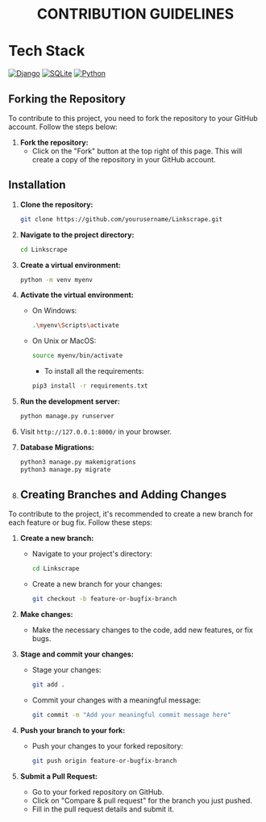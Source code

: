 <h1 align = center> CONTRIBUTION GUIDELINES </h1>

# Tech Stack

[![Django](https://img.shields.io/badge/Django-3.2-green?logo=django&logoColor=white)](https://www.djangoproject.com/)
[![SQLite](https://img.shields.io/badge/SQLite-3-blue?logo=sqlite&logoColor=white)](https://www.sqlite.org/index.html)
[![Python](https://img.shields.io/badge/Python-3.8-blue?logo=python&logoColor=white)](https://www.python.org/)



## Forking the Repository

To contribute to this project, you need to fork the repository to your GitHub account. Follow the steps below:

1. **Fork the repository:**
   - Click on the "Fork" button at the top right of this page. This will create a copy of the repository in your GitHub account.

## Installation

1. **Clone the repository:**

    ```bash
    git clone https://github.com/yourusername/Linkscrape.git
    ```

2. **Navigate to the project directory:**

    ```bash
    cd Linkscrape
    ```

3. **Create a virtual environment:**

    ```bash
    python -m venv myenv
    ```

4. **Activate the virtual environment:**

    - On Windows:

        ```bash
        .\myenv\Scripts\activate
        ```

    - On Unix or MacOS:

        ```bash
        source myenv/bin/activate
        ```
        
        - To install all the requirements:
         ```bash
        pip3 install -r requirements.txt
        ```

5. **Run the development server:**

    ```bash
    python manage.py runserver
    ```

6. Visit `http://127.0.0.1:8000/` in your browser.
7. **Database Migrations:**
    ```bash
    python3 manage.py makemigrations
    python3 manage.py migrate
   ```

9. ## Creating Branches and Adding Changes

To contribute to the project, it's recommended to create a new branch for each feature or bug fix. Follow these steps:

1. **Create a new branch:**
   - Navigate to your project's directory:

     ```bash
     cd Linkscrape
     ```

   - Create a new branch for your changes:

     ```bash
     git checkout -b feature-or-bugfix-branch
     ```

2. **Make changes:**
   - Make the necessary changes to the code, add new features, or fix bugs.

3. **Stage and commit your changes:**
   - Stage your changes:

     ```bash
     git add .
     ```

   - Commit your changes with a meaningful message:

     ```bash
     git commit -m "Add your meaningful commit message here"
     ```

4. **Push your branch to your fork:**
   - Push your changes to your forked repository:

     ```bash
     git push origin feature-or-bugfix-branch
     ```

5. **Submit a Pull Request:**
   - Go to your forked repository on GitHub.
   - Click on "Compare & pull request" for the branch you just pushed.
   - Fill in the pull request details and submit it.
